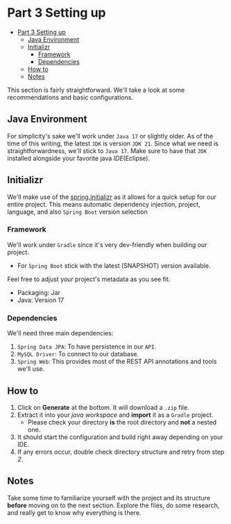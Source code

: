# Part 3 Setting up

<!--toc:start-->

- [Part 3 Setting up](#part-3-setting-up)
  - [Java Environment](#java-environment)
  - [Initializr](#initializr)
    - [Framework](#framework)
    - [Dependencies](#dependencies)
  - [How to](#how-to)
  - [Notes](#notes)

<!--toc:end-->

This section is fairly straightforward.
We'll take a look at some recommendations and basic configurations.

## Java Environment

For simplicity's sake we'll work under `Java 17` or slightly older.
As of the time of this writing, the latest `JDK` is version `JDK 21`.
Since what we need is straightforwardness, we'll stick to `Java 17`.
Make sure to have that `JDK` installed alongside your favorite java _IDE_(Eclipse).

## Initializr

We'll make use of the [spring.initializr](https://start.spring.io)
as it allows for a quick setup for our entire project.
This means automatic dependency injection, project,
language, and also `Spring Boot` version selection

### Framework

We'll work under `Gradle` since it's very dev-friendly when building our project.

- For `Spring Boot` stick with the latest (SNAPSHOT) version available.

Feel free to adjust your project's metadata as you see fit.

- Packaging: Jar
- Java: Version 17

### Dependencies

We'll need three main dependencies:

1. `Spring Data JPA`: To have persistence in our `API`.
2. `MySQL Driver`: To connect to our database.
3. `Spring Web`: This provides most of the REST API annotations and tools we'll use.

## How to

1. Click on **Generate** at the bottom. It will download a `.zip` file.
2. Extract it into your _java workspace_ and **import** it as a `Gradle` project.
   - Please check your directory **is** the root directory and **not** a nested one.
3. It should start the configuration and build right away depending on your IDE.
4. If any errors occur, double check directory structure and retry from step _2_.

## Notes

Take some time to familiarize yourself with the project and its structure
**before** moving on to the next section.
Explore the files, do some research, and really get to know why everything is there.
